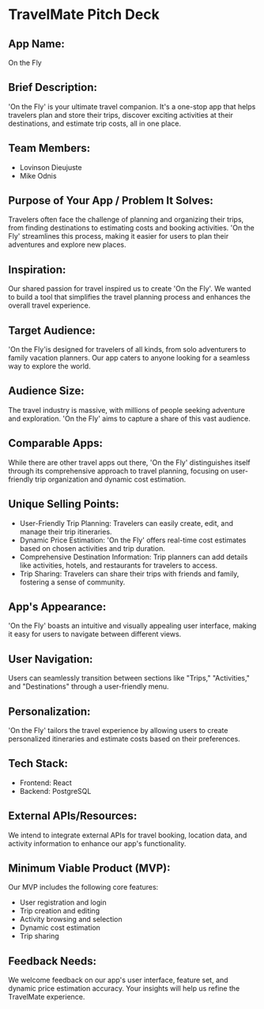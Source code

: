 # TravelMate Pitch Deck

## App Name:

On the Fly

## Brief Description:

'On the Fly' is your ultimate travel companion. It's a one-stop app that helps travelers plan and store their trips, discover exciting activities at their destinations, and estimate trip costs, all in one place.

## Team Members:

- Lovinson Dieujuste
- Mike Odnis

## Purpose of Your App / Problem It Solves:

Travelers often face the challenge of planning and organizing their trips, from finding destinations to estimating costs and booking activities. 'On the Fly' streamlines this process, making it easier for users to plan their adventures and explore new places.

## Inspiration:

Our shared passion for travel inspired us to create 'On the Fly'. We wanted to build a tool that simplifies the travel planning process and enhances the overall travel experience.

## Target Audience:

'On the Fly'is designed for travelers of all kinds, from solo adventurers to family vacation planners. Our app caters to anyone looking for a seamless way to explore the world.

## Audience Size:

The travel industry is massive, with millions of people seeking adventure and exploration. 'On the Fly' aims to capture a share of this vast audience.

## Comparable Apps:

While there are other travel apps out there, 'On the Fly' distinguishes itself through its comprehensive approach to travel planning, focusing on user-friendly trip organization and dynamic cost estimation.

## Unique Selling Points:

- User-Friendly Trip Planning: Travelers can easily create, edit, and manage their trip itineraries.
- Dynamic Price Estimation: 'On the Fly' offers real-time cost estimates based on chosen activities and trip duration.
- Comprehensive Destination Information: Trip planners can add details like activities, hotels, and restaurants for travelers to access.
- Trip Sharing: Travelers can share their trips with friends and family, fostering a sense of community.

## App's Appearance:

'On the Fly' boasts an intuitive and visually appealing user interface, making it easy for users to navigate between different views.

## User Navigation:

Users can seamlessly transition between sections like "Trips," "Activities," and "Destinations" through a user-friendly menu.

## Personalization:

'On the Fly' tailors the travel experience by allowing users to create personalized itineraries and estimate costs based on their preferences.

## Tech Stack:

- Frontend: React
- Backend: PostgreSQL

## External APIs/Resources:

We intend to integrate external APIs for travel booking, location data, and activity information to enhance our app's functionality.

## Minimum Viable Product (MVP):

Our MVP includes the following core features:

- User registration and login
- Trip creation and editing
- Activity browsing and selection
- Dynamic cost estimation
- Trip sharing

## Feedback Needs:

We welcome feedback on our app's user interface, feature set, and dynamic price estimation accuracy. Your insights will help us refine the TravelMate experience.
